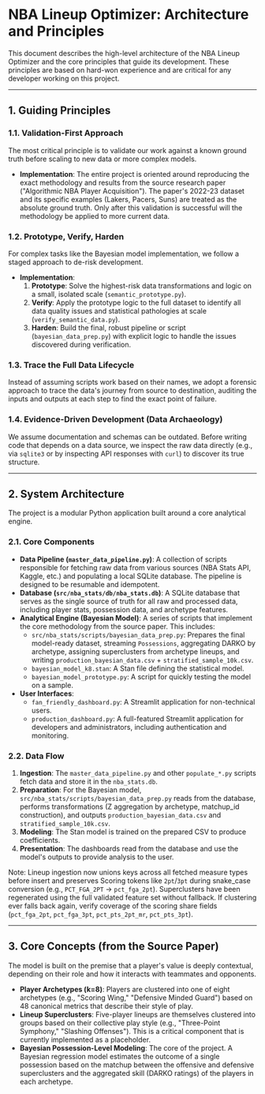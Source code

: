 # NBA Lineup Optimizer: Architecture and Principles

This document describes the high-level architecture of the NBA Lineup Optimizer and the core principles that guide its development. These principles are based on hard-won experience and are critical for any developer working on this project.

---

## 1. Guiding Principles

### 1.1. Validation-First Approach
The most critical principle is to validate our work against a known ground truth before scaling to new data or more complex models.

*   **Implementation**: The entire project is oriented around reproducing the exact methodology and results from the source research paper ("Algorithmic NBA Player Acquisition"). The paper's 2022-23 dataset and its specific examples (Lakers, Pacers, Suns) are treated as the absolute ground truth. Only after this validation is successful will the methodology be applied to more current data.

### 1.2. Prototype, Verify, Harden
For complex tasks like the Bayesian model implementation, we follow a staged approach to de-risk development.

*   **Implementation**:
    1.  **Prototype**: Solve the highest-risk data transformations and logic on a small, isolated scale (`semantic_prototype.py`).
    2.  **Verify**: Apply the prototype logic to the full dataset to identify all data quality issues and statistical pathologies at scale (`verify_semantic_data.py`).
    3.  **Harden**: Build the final, robust pipeline or script (`bayesian_data_prep.py`) with explicit logic to handle the issues discovered during verification.

### 1.3. Trace the Full Data Lifecycle
Instead of assuming scripts work based on their names, we adopt a forensic approach to trace the data's journey from source to destination, auditing the inputs and outputs at each step to find the exact point of failure.

### 1.4. Evidence-Driven Development (Data Archaeology)
We assume documentation and schemas can be outdated. Before writing code that depends on a data source, we inspect the raw data directly (e.g., via `sqlite3` or by inspecting API responses with `curl`) to discover its true structure.

---

## 2. System Architecture

The project is a modular Python application built around a core analytical engine.

### 2.1. Core Components
*   **Data Pipeline (`master_data_pipeline.py`)**: A collection of scripts responsible for fetching raw data from various sources (NBA Stats API, Kaggle, etc.) and populating a local SQLite database. The pipeline is designed to be resumable and idempotent.
*   **Database (`src/nba_stats/db/nba_stats.db`)**: A SQLite database that serves as the single source of truth for all raw and processed data, including player stats, possession data, and archetype features.
*   **Analytical Engine (Bayesian Model)**: A series of scripts that implement the core methodology from the source paper. This includes:
    *   `src/nba_stats/scripts/bayesian_data_prep.py`: Prepares the final model-ready dataset, streaming `Possessions`, aggregating DARKO by archetype, assigning superclusters from archetype lineups, and writing `production_bayesian_data.csv` + `stratified_sample_10k.csv`.
    *   `bayesian_model_k8.stan`: A Stan file defining the statistical model.
    *   `bayesian_model_prototype.py`: A script for quickly testing the model on a sample.
*   **User Interfaces**:
    *   `fan_friendly_dashboard.py`: A Streamlit application for non-technical users.
    *   `production_dashboard.py`: A full-featured Streamlit application for developers and administrators, including authentication and monitoring.

### 2.2. Data Flow
1.  **Ingestion**: The `master_data_pipeline.py` and other `populate_*.py` scripts fetch data and store it in the `nba_stats.db`.
2.  **Preparation**: For the Bayesian model, `src/nba_stats/scripts/bayesian_data_prep.py` reads from the database, performs transformations (Z aggregation by archetype, matchup_id construction), and outputs `production_bayesian_data.csv` and `stratified_sample_10k.csv`.
3.  **Modeling**: The Stan model is trained on the prepared CSV to produce coefficients.
4.  **Presentation**: The dashboards read from the database and use the model's outputs to provide analysis to the user.

Note: Lineup ingestion now unions keys across all fetched measure types before insert and preserves Scoring tokens like `2pt`/`3pt` during snake_case conversion (e.g., `PCT_FGA_2PT` -> `pct_fga_2pt`). Superclusters have been regenerated using the full validated feature set without fallback. If clustering ever falls back again, verify coverage of the scoring share fields (`pct_fga_2pt`, `pct_fga_3pt`, `pct_pts_2pt_mr`, `pct_pts_3pt`).

---

## 3. Core Concepts (from the Source Paper)

The model is built on the premise that a player's value is deeply contextual, depending on their role and how it interacts with teammates and opponents.

*   **Player Archetypes (k=8)**: Players are clustered into one of eight archetypes (e.g., "Scoring Wing," "Defensive Minded Guard") based on 48 canonical metrics that describe their style of play.
*   **Lineup Superclusters**: Five-player lineups are themselves clustered into groups based on their collective play style (e.g., "Three-Point Symphony," "Slashing Offenses"). This is a critical component that is currently implemented as a placeholder.
*   **Bayesian Possession-Level Modeling**: The core of the project. A Bayesian regression model estimates the outcome of a single possession based on the matchup between the offensive and defensive superclusters and the aggregated skill (DARKO ratings) of the players in each archetype.
